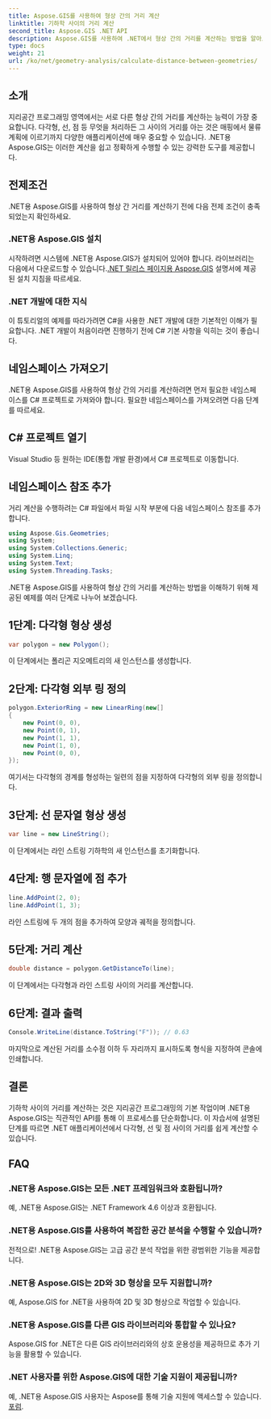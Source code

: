 ```yaml
---
title: Aspose.GIS를 사용하여 형상 간의 거리 계산
linktitle: 기하학 사이의 거리 계산
second_title: Aspose.GIS .NET API
description: Aspose.GIS를 사용하여 .NET에서 형상 간의 거리를 계산하는 방법을 알아보세요. 코드 예제가 포함된 단계별 가이드입니다. 지리공간 애플리케이션을 강화하세요.
type: docs
weight: 21
url: /ko/net/geometry-analysis/calculate-distance-between-geometries/
---
```

## 소개
지리공간 프로그래밍 영역에서는 서로 다른 형상 간의 거리를 계산하는 능력이 가장 중요합니다. 다각형, 선, 점 등 무엇을 처리하든 그 사이의 거리를 아는 것은 매핑에서 물류 계획에 이르기까지 다양한 애플리케이션에 매우 중요할 수 있습니다. .NET용 Aspose.GIS는 이러한 계산을 쉽고 정확하게 수행할 수 있는 강력한 도구를 제공합니다.
## 전제조건
.NET용 Aspose.GIS를 사용하여 형상 간 거리를 계산하기 전에 다음 전제 조건이 충족되었는지 확인하세요.
### .NET용 Aspose.GIS 설치
 시작하려면 시스템에 .NET용 Aspose.GIS가 설치되어 있어야 합니다. 라이브러리는 다음에서 다운로드할 수 있습니다.[.NET 릴리스 페이지용 Aspose.GIS](https://releases.aspose.com/gis/net/) 설명서에 제공된 설치 지침을 따르세요.
### .NET 개발에 대한 지식
이 튜토리얼의 예제를 따라가려면 C#을 사용한 .NET 개발에 대한 기본적인 이해가 필요합니다. .NET 개발이 처음이라면 진행하기 전에 C# 기본 사항을 익히는 것이 좋습니다.

## 네임스페이스 가져오기
.NET용 Aspose.GIS를 사용하여 형상 간의 거리를 계산하려면 먼저 필요한 네임스페이스를 C# 프로젝트로 가져와야 합니다. 필요한 네임스페이스를 가져오려면 다음 단계를 따르세요.
## C# 프로젝트 열기
Visual Studio 등 원하는 IDE(통합 개발 환경)에서 C# 프로젝트로 이동합니다.
## 네임스페이스 참조 추가
거리 계산을 수행하려는 C# 파일에서 파일 시작 부분에 다음 네임스페이스 참조를 추가합니다.
```csharp
using Aspose.Gis.Geometries;
using System;
using System.Collections.Generic;
using System.Linq;
using System.Text;
using System.Threading.Tasks;
```

.NET용 Aspose.GIS를 사용하여 형상 간의 거리를 계산하는 방법을 이해하기 위해 제공된 예제를 여러 단계로 나누어 보겠습니다.
## 1단계: 다각형 형상 생성
```csharp
var polygon = new Polygon();
```
이 단계에서는 폴리곤 지오메트리의 새 인스턴스를 생성합니다.
## 2단계: 다각형 외부 링 정의
```csharp
polygon.ExteriorRing = new LinearRing(new[]
{
    new Point(0, 0),
    new Point(0, 1),
    new Point(1, 1),
    new Point(1, 0),
    new Point(0, 0),
});
```
여기서는 다각형의 경계를 형성하는 일련의 점을 지정하여 다각형의 외부 링을 정의합니다.
## 3단계: 선 문자열 형상 생성
```csharp
var line = new LineString();
```
이 단계에서는 라인 스트링 기하학의 새 인스턴스를 초기화합니다.
## 4단계: 행 문자열에 점 추가
```csharp
line.AddPoint(2, 0);
line.AddPoint(1, 3);
```
라인 스트링에 두 개의 점을 추가하여 모양과 궤적을 정의합니다.
## 5단계: 거리 계산
```csharp
double distance = polygon.GetDistanceTo(line);
```
이 단계에서는 다각형과 라인 스트링 사이의 거리를 계산합니다.
## 6단계: 결과 출력
```csharp
Console.WriteLine(distance.ToString("F")); // 0.63
```
마지막으로 계산된 거리를 소수점 이하 두 자리까지 표시하도록 형식을 지정하여 콘솔에 인쇄합니다.

## 결론
기하학 사이의 거리를 계산하는 것은 지리공간 프로그래밍의 기본 작업이며 .NET용 Aspose.GIS는 직관적인 API를 통해 이 프로세스를 단순화합니다. 이 자습서에 설명된 단계를 따르면 .NET 애플리케이션에서 다각형, 선 및 점 사이의 거리를 쉽게 계산할 수 있습니다.
## FAQ
### .NET용 Aspose.GIS는 모든 .NET 프레임워크와 호환됩니까?
예, .NET용 Aspose.GIS는 .NET Framework 4.6 이상과 호환됩니다.
### .NET용 Aspose.GIS를 사용하여 복잡한 공간 분석을 수행할 수 있습니까?
전적으로! .NET용 Aspose.GIS는 고급 공간 분석 작업을 위한 광범위한 기능을 제공합니다.
### .NET용 Aspose.GIS는 2D와 3D 형상을 모두 지원합니까?
예, Aspose.GIS for .NET을 사용하여 2D 및 3D 형상으로 작업할 수 있습니다.
### .NET용 Aspose.GIS를 다른 GIS 라이브러리와 통합할 수 있나요?
Aspose.GIS for .NET은 다른 GIS 라이브러리와의 상호 운용성을 제공하므로 추가 기능을 활용할 수 있습니다.
### .NET 사용자를 위한 Aspose.GIS에 대한 기술 지원이 제공됩니까?
 예, .NET용 Aspose.GIS 사용자는 Aspose를 통해 기술 지원에 액세스할 수 있습니다.[포럼](https://forum.aspose.com/c/gis/33).